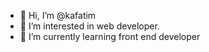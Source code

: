 - 👋 Hi, I’m @kafatim
- 👀 I’m interested in web developer.
- 🌱 I’m currently learning front end developer


<!---
kafatim/kafatim is a ✨ special ✨ repository because its `README.md` (this file) appears on your GitHub profile.
You can click the Preview link to take a look at your changes.
--->
